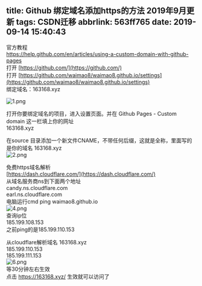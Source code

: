 title: Github 绑定域名添加https的方法 2019年9月更新
tags: CSDN迁移
abbrlink: 563ff765
date: 2019-09-14 15:40:43
---

    
  官方教程  
 https://help.github.com/en/articles/using-a-custom-domain-with-github-pages  
 打开 [https://github.com/](https://github.com/)  
 打开 [https://github.com/waimao8/waimao8.github.io/settings](https://github.com/waimao8/waimao8.github.io/settings)  
 绑定域名：163168.xyz

 ![1.png](https://imgconvert.csdnimg.cn/aHR0cHM6Ly9pLmxvbGkubmV0LzIwMTkvMDkvMTQvT3djYURRVWxMdGQxN0Z2LnBuZw?x-oss-process=image/format,png)

 打开你要绑定域名的项目，进入设置页面。并在 Github Pages - Custom domain 这一栏填上你的网址  
 163168.xyz

 在source 目录添加一个新文件CNAME，不带任何后缀，这就是全称，里面写的是你的域名 163168.xyz  
 ![2.png](https://imgconvert.csdnimg.cn/aHR0cHM6Ly9pLmxvbGkubmV0LzIwMTkvMDkvMTQveVc1YWRzSE4zUVVEeHdxLnBuZw?x-oss-process=image/format,png)

 免费https域名解析  
 [https://dash.cloudflare.com/](https://dash.cloudflare.com/)  
 从域名服务商ns到下面两个地址  
 candy.ns.cloudflare.com  
 earl.ns.cloudflare.com  
 电脑运行cmd ping waimao8.github.io  
 ![4.png](https://imgconvert.csdnimg.cn/aHR0cHM6Ly9pLmxvbGkubmV0LzIwMTkvMDkvMTQvdzFJOHVseG9HZmprc0RpLnBuZw?x-oss-process=image/format,png)  
 查询ip位  
 185.199.108.153  
 之前ping的是185.199.110.153

 从cloudflare解析域名 163168.xyz  
 185.199.110.153  
 185.199.111.153  
 ![6.png](https://imgconvert.csdnimg.cn/aHR0cHM6Ly9pLmxvbGkubmV0LzIwMTkvMDkvMTQvalpQblh1NGhrSm1NVHkxLnBuZw?x-oss-process=image/format,png)  
 等30分钟左右生效  
 点击 https://163168.xyz/ 生效就可以访问了